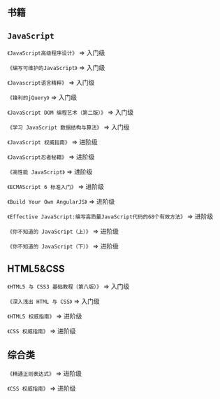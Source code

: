 ## 书籍

## `JavaScript`

`《JavaScript高级程序设计》` => 入门级   

`《编写可维护的JavaScript》` => 入门级   

`《Javascript语言精粹》` => 入门级   

`《锋利的jQuery》` => 入门级   

`《JavaScript DOM 编程艺术（第二版）》` => 入门级   

`《学习 JavaScript 数据结构与算法》` => 入门级   

`《JavaScript 权威指南》` => 进阶级   

`《JavaScript忍者秘籍》` => 进阶级   

`《高性能 JavaScript》` => 进阶级   

`《ECMAScript 6 标准入门》` => 进阶级   

`《Build Your Own AngularJS》` => 进阶级   

`《Effective JavaScript:编写高质量JavaScript代码的68个有效方法》` => 进阶级   

`《你不知道的 JavaScript（上）》` => 进阶级   

`《你不知道的 JavaScript（下）》` => 进阶级   

## HTML5&CSS   

`《HTML5 与 CSS3 基础教程（第八版）》` => 入门级   

`《深入浅出 HTML 与 CSS》` => 入门级   

`《HTML5 权威指南》` => 进阶级   

`《CSS 权威指南》` => 进阶级   


## 综合类   

`《精通正则表达式》` => 进阶级   

`《CSS 权威指南》` => 进阶级   
